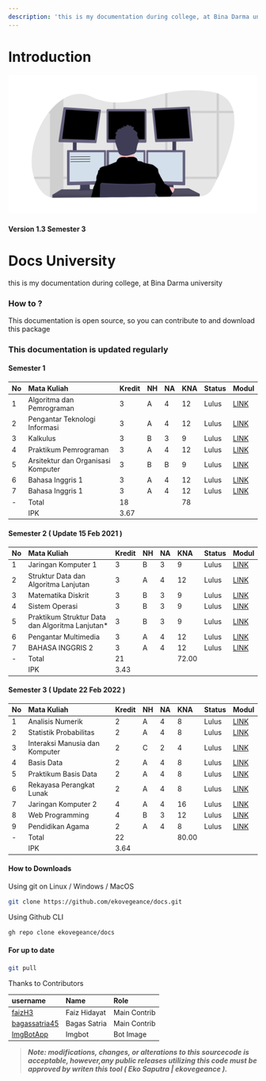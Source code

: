 ```yaml
---
description: 'this is my documentation during college, at Bina Darma university'
---
```


# Introduction

![](.gitbook/assets/undraw_programming_2svr.png)


#### Version 1.3 Semester 3 

# Docs University
this is my documentation during college, at Bina Darma university




### How to ?

This documentation is open source, so you can contribute to and download this package

### This documentation is updated regularly

#### Semester 1

| No | Mata Kuliah | Kredit | NH | NA | KNA | Status |Modul |
| :--- | :--- | :--- | :--- | :--- | :--- | :--- | :---
| 1 | Algoritma dan Pemrograman | 3 | A | 4 | 12 | Lulus | [LINK](https://github.com/ekovegeance/docs/tree/master/Semester%201/ALGORITMA%20%26%20PEMROGRAMAN)
| 2 | Pengantar Teknologi Informasi | 3 | A | 4 | 12 | Lulus | [LINK](https://github.com/ekovegeance/docs/tree/master/Semester%201/Pengantar%20Teknologi%20Informasi)
| 3 | Kalkulus | 3 | B | 3 | 9 | Lulus | [LINK](https://github.com/ekovegeance/docs/tree/master/Semester%201/Kalkulus)
| 4 | Praktikum Pemrograman | 3 | A | 4 | 12 | Lulus |[LINK](https://github.com/ekovegeance/docs/tree/master/Semester%201/Praktikum%20Pemrograman)
| 5 | Arsitektur dan Organisasi Komputer | 3 | B | B | 9 | Lulus | [LINK](https://github.com/ekovegeance/docs)
| 6 | Bahasa Inggris 1 | 3 | A | 4 | 12 | Lulus |[LINK](https://github.com/ekovegeance/docs/tree/master/Semester%201/Bahasa%20Inggris)
| 7 | Bahasa Inggris 1 | 3 | A | 4 | 12 | Lulus | [LINK](https://github.com/ekovegeance/docs/tree/master/Semester%201/Bahasa%20Inggris)
| - | Total | 18 |  |  | 78 |  |
|  | IPK | 3.67 |  |  |  |  |

#### Semester 2 \( Update 15 Feb 2021 \)

| No | Mata Kuliah | Kredit | NH | NA | KNA | Status | Modul |
| :--- | :--- | :--- | :--- | :--- | :--- | :--- | :---
| 1 | Jaringan Komputer 1 | 3 | B | 3 | 9 | Lulus | [LINK](https://github.com/ekovegeance/docs/tree/master/Semester%202/Jaringan%20Komputer%201)
| 2 | Struktur Data dan Algoritma Lanjutan  | 3 | A | 4 | 12 | Lulus | [LINK](https://github.com/ekovegeance/docs/tree/master/Semester%202/Struktur%20data%20dan%20Algoritma%20lanjutan)
| 3 | Matematika Diskrit   | 3 | B | 3 | 9 | Lulus | [LINK](https://github.com/ekovegeance/docs/tree/master/Semester%202/Matematika%20Diskrit)
| 4 | Sistem Operasi | 3 | B | 3 | 9 | Lulus | [LINK](https://github.com/ekovegeance/docs/tree/master/Semester%202/Sistem%20Operasi)
| 5 | Praktikum Struktur Data dan Algoritma Lanjutan\* | 3 | B | 3 | 9 | Lulus | [LINK](https://github.com/ekovegeance/docs/tree/master/Semester%202/Struktur%20data%20dan%20Algoritma%20lanjutan)
| 6 | Pengantar Multimedia  | 3 | A | 4 | 12 | Lulus | [LINK](https://github.com/ekovegeance/docs/tree/master/Semester%202/Pengantar%20Multimedia)
| 7 | BAHASA INGGRIS 2   | 3 | A | 4 | 12 | Lulus |[LINK](https://github.com/ekovegeance/docs/tree/master/Semester%202/B-Inggris)
| - | Total   | 21 |  |  | 72.00 |  |
|  | IPK | 3.43 |  |  |  |  |

#### Semester 3 \( Update 22 Feb 2022 \)

| No | Mata Kuliah | Kredit | NH | NA | KNA | Status | Modul |
| :--- | :--- | :--- | :--- | :--- | :--- | :--- | :---
| 1 | Analisis Numerik | 2 | A | 4 | 8 | Lulus | [LINK](https://github.com/ekovegeance/docs/tree/master/Semester%203/Analisis%20Numerik)
| 2 | Statistik Probabilitas  | 2 | A | 4 | 8 | Lulus | [LINK](https://github.com/ekovegeance/docs/tree/master/Semester%203/Statistik%20%26%20Probabilitas)
| 3 | Interaksi Manusia dan Komputer    | 2 | C | 2 | 4 | Lulus | [LINK](https://github.com/ekovegeance/docs/tree/master/Semester%203/Interaksi%20Manusia%20dan%20Komputer)
| 4 | Basis Data | 2 | A | 4 | 8 | Lulus | [LINK](https://github.com/ekovegeance/docs/tree/master/Semester%203/basis%20data)
| 5 | Praktikum Basis Data  | 2 | A | 4 | 8 | Lulus | [LINK](https://github.com/ekovegeance/docs/tree/master/Semester%203/Praktikum%20Basis%20Data)
| 6 | Rekayasa Perangkat Lunak   | 2 | A | 4 | 8 | Lulus | [LINK](https://github.com/ekovegeance/docs/tree/master/Semester%203/Rekayasa%20Perangkat%20Lunak)
| 7 | Jaringan Komputer 2   | 4 | A | 4 | 16 | Lulus |[LINK](https://github.com/ekovegeance/docs/tree/master/Semester%203/Jaringan%20Komputer2)
| 8 | Web Programming   | 4 | B | 3 | 12 | Lulus |[LINK](https://github.com/ekovegeance/docs/tree/master/Semester%203/Web%20Programming)
| 9 | Pendidikan Agama   | 2 | A | 4 | 8 | Lulus |[LINK](https://github.com/ekovegeance/docs/tree/master/Semester%203/Pendidikan%20Agama%20Islam)
| - | Total   | 22 |  |  | 80.00 |  |
|  | IPK | 3.64 |  |  |  |  |


#### How to Downloads

Using git on Linux / Windows / MacOS

```bash
git clone https://github.com/ekovegeance/docs.git
```

Using Github CLI

```bash
gh repo clone ekovegeance/docs
```

#### For up to date

```bash
git pull 
```




Thanks to Contributors

| username | Name | Role |
| :--- | :--- | :--- |
| [faizH3](https://github.com/faizH3) | Faiz Hidayat | Main Contrib |
| [bagassatria45](https://github.com/bagassatria45) | Bagas Satria | Main Contrib |
| [ImgBotApp](https://github.com/ImgBotApp) | Imgbot | Bot Image |

> _**Note: modifications, changes, or alterations to this sourcecode is acceptable, however,any public releases utilizing this code must be approved by writen this tool \( Eko Saputra \| ekovegeance \).**_

